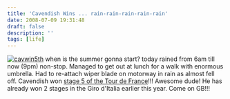 ```yaml
---
title: 'Cavendish Wins ... rain-rain-rain-rain-rain'
date: 2008-07-09 19:31:48
draft: false
description: ''
tags: [life]
---
```


[![](/shared/2008/07/cavwin5th-300x2191.jpg "cavwin5th")](/shared/2008/07/cavwin5th.jpg) when is the summer gonna start? today rained from 6am till now (9pm) non-stop. Managed to get out at lunch for a walk with enormous umbrella. Had to re-attach wiper blade on motorway in rain as almost fell off. Cavendish won [stage 5 of the Tour de France](http://www.cyclingnews.com/road/2008/tour08/?id=results/tour085)!!! Awesome dude! He has already won 2 stages in the Giro d'Italia earlier this year. Come on GB!!!